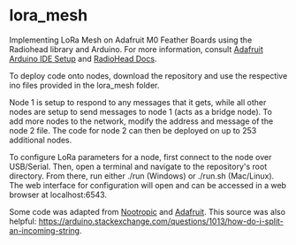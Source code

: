 # lora_mesh
Implementing LoRa Mesh on Adafruit M0 Feather Boards using the Radiohead library and Arduino. For more information, consult [Adafruit Arduino IDE Setup](https://learn.adafruit.com/adafruit-feather-m0-basic-proto/setup) and [RadioHead Docs](http://www.airspayce.com/mikem/arduino/RadioHead/index.html).

To deploy code onto nodes, download the repository and use the respective ino files provided in the lora_mesh folder.

Node 1 is setup to respond to any messages that it gets, while all other nodes are setup to send messages to node 1 (acts as a bridge node). To add more nodes to the network, modify the address and message of the node 2 file. The code for node 2 can then be deployed on up to 253 additional nodes.

To configure LoRa parameters for a node, first connect to the node over USB/Serial. Then, open a terminal and navigate to the repository's root directory. From there, run either ./run (Windows) or ./run.sh (Mac/Linux). The web interface for configuration will open and can be accessed in a web browser at localhost:6543.

Some code was adapted from [Nootropic](https://github.com/nootropicdesign/lora-mesh)  and [Adafruit](https://github.com/adafruit/RadioHead/tree/master/examples/feather). This source was also helpful: https://arduino.stackexchange.com/questions/1013/how-do-i-split-an-incoming-string.
